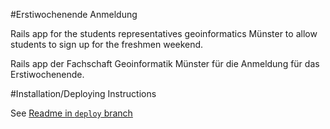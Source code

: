 #Erstiwochenende Anmeldung

Rails app for the students representatives geoinformatics Münster to allow students to sign up for the freshmen weekend.

Rails app der Fachschaft Geoinformatik Münster für die Anmeldung für das Erstiwochenende.

#Installation/Deploying Instructions

See [Readme in `deploy` branch](https://github.com/ubergesundheit/erstiwe_anmeldung/blob/deploy/README.md)
